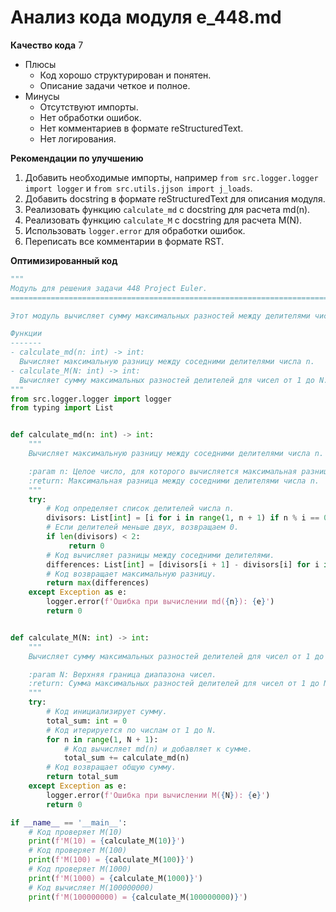 # Анализ кода модуля e_448.md

**Качество кода**
7
- Плюсы
    - Код хорошо структурирован и понятен.
    - Описание задачи четкое и полное.
- Минусы
    - Отсутствуют импорты.
    - Нет обработки ошибок.
    - Нет комментариев в формате reStructuredText.
    - Нет логирования.

**Рекомендации по улучшению**

1.  Добавить необходимые импорты, например `from src.logger.logger import logger` и `from src.utils.jjson import j_loads`.
2.  Добавить docstring в формате reStructuredText для описания модуля.
3.  Реализовать функцию `calculate_md` с docstring для расчета md(n).
4.  Реализовать функцию `calculate_M` с docstring для расчета M(N).
5.  Использовать `logger.error` для обработки ошибок.
6.  Переписать все комментарии в формате RST.

**Оптимизированный код**

```python
"""
Модуль для решения задачи 448 Project Euler.
=========================================================================================

Этот модуль вычисляет сумму максимальных разностей между делителями чисел от 1 до N.

Функции
-------
- calculate_md(n: int) -> int:
  Вычисляет максимальную разницу между соседними делителями числа n.
- calculate_M(N: int) -> int:
  Вычисляет сумму максимальных разностей делителей для чисел от 1 до N.
"""
from src.logger.logger import logger
from typing import List


def calculate_md(n: int) -> int:
    """
    Вычисляет максимальную разницу между соседними делителями числа n.

    :param n: Целое число, для которого вычисляется максимальная разница.
    :return: Максимальная разница между соседними делителями числа n.
    """
    try:
        # Код определяет список делителей числа n.
        divisors: List[int] = [i for i in range(1, n + 1) if n % i == 0]
        # Если делителей меньше двух, возвращаем 0.
        if len(divisors) < 2:
             return 0
        # Код вычисляет разницы между соседними делителями.
        differences: List[int] = [divisors[i + 1] - divisors[i] for i in range(len(divisors) - 1)]
        # Код возвращает максимальную разницу.
        return max(differences)
    except Exception as e:
        logger.error(f'Ошибка при вычислении md({n}): {e}')
        return 0


def calculate_M(N: int) -> int:
    """
    Вычисляет сумму максимальных разностей делителей для чисел от 1 до N.

    :param N: Верхняя граница диапазона чисел.
    :return: Сумма максимальных разностей делителей для чисел от 1 до N.
    """
    try:
        # Код инициализирует сумму.
        total_sum: int = 0
        # Код итерируется по числам от 1 до N.
        for n in range(1, N + 1):
            # Код вычисляет md(n) и добавляет к сумме.
            total_sum += calculate_md(n)
        # Код возвращает общую сумму.
        return total_sum
    except Exception as e:
        logger.error(f'Ошибка при вычислении M({N}): {e}')
        return 0

if __name__ == '__main__':
    # Код проверяет M(10)
    print(f'M(10) = {calculate_M(10)}')
    # Код проверяет M(100)
    print(f'M(100) = {calculate_M(100)}')
    # Код проверяет M(1000)
    print(f'M(1000) = {calculate_M(1000)}')
    # Код вычисляет M(100000000)
    print(f'M(100000000) = {calculate_M(100000000)}')
```